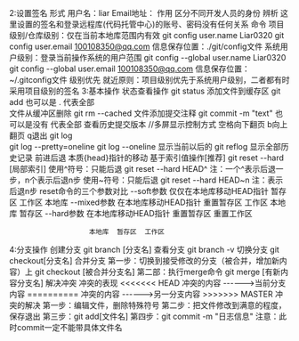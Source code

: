 
2:设置签名
    形式
        用户名：liar
        Email地址：
    作用
        区分不同开发人员的身份
    辨析
        这里设置的签名和登录远程库(代码托管中心)的账号、密码没有任何关系
    命令
        项目级别/仓库级别：仅在当前本地库范围内有效
            git config user.name Liar0320
            git config user.email 100108350@qq.com
            信息保存位置：./git/config文件
        系统用户级别：登录当前操作系统的用户范围
            git config --global user.name Liar0320
            git config --global user.email 100108350@qq.com
            信息保存位置：~/.gitconfig文件
        级别优先
            就近原则：项目级别优先于系统用户级别，二者都有时采用项目级别的签名
3:基本操作
  状态查看操作      git status 
  添加文件到缓存区  git add <filePath>  也可以是 . 代表全部     
  文件从缓冲区删除  git rm --cached <filePath> 
  文件添加提交注释  git commit -m "text" <fileName>  也可以是没有 代表全部
  查看历史提交版本  //多屏显示控制方式        空格向下翻页 b向上翻页 q退出
                   git log  
                   git log --pretty=oneline
                   git log --oneline  显示当前以后的
                   git reflog  显示全部历史记录
  前进后退
        本质{head}指针的移动
        基于索引值操作[推荐]
            git reset --hard [局部索引]
        使用^符号：只能后退
            git reset --hard HEAD^
            注：一个^表示后退一步，n个表示后退n步
        使用~符号：只能后退
            git reset --hard HEAD~n
            注：表示后退n步
        reset命令的三个参数对比
                --soft参数
                    仅仅在本地库移动HEAD指针
                                暂存区  工作区
                        本地库
                --mixed参数
                    在本地库移动HEAD指针
                    重置暂存区
                                       工作区
                        本地库  暂存区
                --hard参数
                    在本地库移动HEAD指针
                    重置暂存区
                    重置工作区
                                            
                        本地库  暂存区  工作区
4:分支操作
    创建分支
        git branch [分支名]
    查看分支
        git branch -v
    切换分支
    git checkout[分支名]
    合并分支
       第一步：切换到接受修改的分支（被合并，增加新内容）上
             git checkout [被合并分支名]
       第二部：执行merge命令
             git merge [有新内容分支名]
    解决冲突
        冲突的表现
            <<<<<<< HEAD
            冲突的内容        ------>当前分支内容
            ==========
            冲突的内容        ------>另一分支内容
            >>>>>>> MASTER 
        冲突的解决
            第一步：编辑文件，删除特殊符号
            第二步：把文件修改到满意的程度，保存退出
            第三步：git add[文件名]
            第四步：git commit -m "日志信息"
                注意：此时commit一定不能带具体文件名



